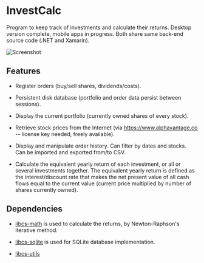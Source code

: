 # InvestCalc
Program to keep track of investments and calculate their returns.
Desktop version complete, mobile apps in progress.
Both share same back-end source code (.NET and Xamarin).

![Screenshot](https://i.postimg.cc/zGWbYDp2/Invest-Calc.png "Example of main window")

## Features
* Register orders
(buy/sell shares, dividends/costs).

* Persistent disk database
(portfolio and order data persist between sessions).

* Display the current portfolio
(currently owned shares of every stock).

* Retrieve stock prices from the Internet
(via <https://www.alphavantage.co>
-- license key needed, freely available).

* Display and manipulate order history.
Can filter by dates and stocks.
Can be imported and exported from/to CSV.

* Calculate the equivalent yearly return of each investment,
or all or several investments together.
The equivalent yearly return is defined as the interest/discount rate
that makes the net present value of all cash flows
equal to the current value
(current price multiplied by number of shares currently owned).

## Dependencies
* [libcs-math](https://github.com/XavierAP/libcs-math)
is used to calculate the returns,
by Newton-Raphson's iterative method.

* [libcs-sqlite](https://github.com/XavierAP/libcs-sqlite)
is used for SQLite database implementation.

* [libcs-utils](https://github.com/XavierAP/libcs-utils)

